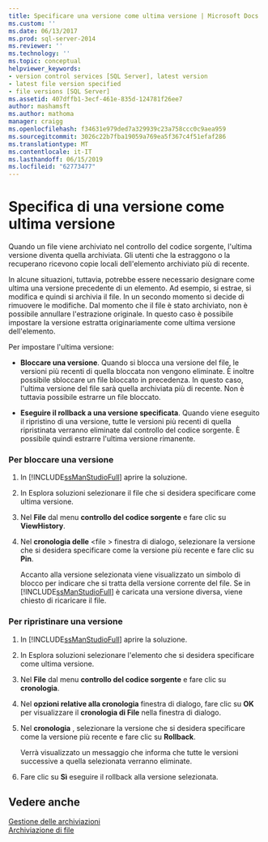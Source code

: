 ```yaml
---
title: Specificare una versione come ultima versione | Microsoft Docs
ms.custom: ''
ms.date: 06/13/2017
ms.prod: sql-server-2014
ms.reviewer: ''
ms.technology: ''
ms.topic: conceptual
helpviewer_keywords:
- version control services [SQL Server], latest version
- latest file version specified
- file versions [SQL Server]
ms.assetid: 407dffb1-3ecf-461e-835d-124781f26ee7
author: mashamsft
ms.author: mathoma
manager: craigg
ms.openlocfilehash: f34631e979ded7a329939c23a758ccc0c9aea959
ms.sourcegitcommit: 3026c22b7fba19059a769ea5f367c4f51efaf286
ms.translationtype: MT
ms.contentlocale: it-IT
ms.lasthandoff: 06/15/2019
ms.locfileid: "62773477"
---
```

# <a name="specify-a-version-as-the-latest-version"></a>Specifica di una versione come ultima versione
  Quando un file viene archiviato nel controllo del codice sorgente, l'ultima versione diventa quella archiviata. Gli utenti che la estraggono o la recuperano ricevono copie locali dell'elemento archiviato più di recente.  
  
 In alcune situazioni, tuttavia, potrebbe essere necessario designare come ultima una versione precedente di un elemento. Ad esempio, si estrae, si modifica e quindi si archivia il file. In un secondo momento si decide di rimuovere le modifiche. Dal momento che il file è stato archiviato, non è possibile annullare l'estrazione originale. In questo caso è possibile impostare la versione estratta originariamente come ultima versione dell'elemento.  
  
 Per impostare l'ultima versione:  
  
-   **Bloccare una versione**. Quando si blocca una versione del file, le versioni più recenti di quella bloccata non vengono eliminate. È inoltre possibile sbloccare un file bloccato in precedenza. In questo caso, l'ultima versione del file sarà quella archiviata più di recente. Non è tuttavia possibile estrarre un file bloccato.  
  
-   **Eseguire il rollback a una versione specificata**. Quando viene eseguito il ripristino di una versione, tutte le versioni più recenti di quella ripristinata verranno eliminate dal controllo del codice sorgente. È possibile quindi estrarre l'ultima versione rimanente.  
  
### <a name="to-pin-a-version"></a>Per bloccare una versione  
  
1.  In [!INCLUDE[ssManStudioFull](../includes/ssmanstudiofull-md.md)] aprire la soluzione.  
  
2.  In Esplora soluzioni selezionare il file che si desidera specificare come ultima versione.  
  
3.  Nel **File** dal menu **controllo del codice sorgente** e fare clic su **ViewHistory**.  
  
4.  Nel **cronologia delle** \<file > finestra di dialogo, selezionare la versione che si desidera specificare come la versione più recente e fare clic su **Pin**.  
  
     Accanto alla versione selezionata viene visualizzato un simbolo di blocco per indicare che si tratta della versione corrente del file. Se in [!INCLUDE[ssManStudioFull](../includes/ssmanstudiofull-md.md)] è caricata una versione diversa, viene chiesto di ricaricare il file.  
  
### <a name="to-roll-back-to-a-version"></a>Per ripristinare una versione  
  
1.  In [!INCLUDE[ssManStudioFull](../includes/ssmanstudiofull-md.md)] aprire la soluzione.  
  
2.  In Esplora soluzioni selezionare l'elemento che si desidera specificare come ultima versione.  
  
3.  Nel **File** dal menu **controllo del codice sorgente** e fare clic su **cronologia**.  
  
4.  Nel **opzioni relative alla cronologia** finestra di dialogo, fare clic su **OK** per visualizzare il **cronologia di File** nella finestra di dialogo.  
  
5.  Nel **cronologia** , selezionare la versione che si desidera specificare come la versione più recente e fare clic su **Rollback**.  
  
     Verrà visualizzato un messaggio che informa che tutte le versioni successive a quella selezionata verranno eliminate.  
  
6.  Fare clic su **Sì** eseguire il rollback alla versione selezionata.  
  
## <a name="see-also"></a>Vedere anche  
 [Gestione delle archiviazioni](../../2014/database-engine/manage-checkins.md)   
 [Archiviazione di file](../../2014/database-engine/check-in-files.md)  
  
  
